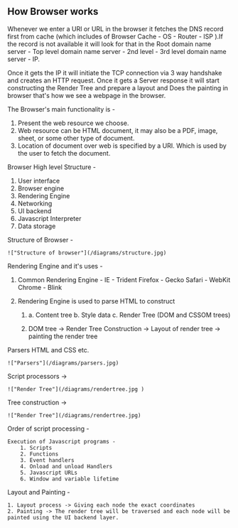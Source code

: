 ## How Browser works 

Whenever we enter a URI or URL in the browser it fetches the DNS record first from cache (which includes of Browser Cache - OS - Router - ISP ).If the record is not available it will look for that in the Root domain name server - Top level domain name server - 2nd level - 3rd level domain name server - IP.

Once it gets the IP it will initiate the TCP connection via 3 way handshake and creates an HTTP request. Once it gets a Server response it will start constructing the Render Tree and prepare a layout and Does the painting in browser that's how we see a webpage in the browser.


The Browser's main functionality is - 
1. Present the web resource we choose.
2. Web resource can be HTML document, it may also be a PDF, image, sheet, or some other type of document.
3. Location of document over web is specified by a URI. Which is used by the user to fetch the document.


Browser High level Structure -

1. User interface
2. Browser engine
3. Rendering Engine
4. Networking
5. UI backend
6. Javascript Interpreter
7. Data storage

Structure of Browser -

	!["Structure of browser"](/diagrams/structure.jpg)
    

Rendering Engine and it's uses -

1. Common Rendering Engine - IE - Trident
	Firefox - Gecko
	Safari - WebKit
	Chrome - Blink

2. Rendering Engine is used to parse HTML to construct

	1. a. Content tree  b. Style data c. Render Tree (DOM and CSSOM trees)

	2. DOM tree -> Render Tree Construction -> Layout of render tree -> painting the render tree


Parsers HTML and CSS etc.

	!["Parsers"](/diagrams/parsers.jpg)


Script processors ->

	!["Render Tree"](/diagrams/rendertree.jpg )


Tree construction -> 

	!["Render Tree"](/diagrams/rendertree.jpg)


Order of script processing - 

	Execution of Javascript programs - 
		1. Scripts
		2. Functions 
		3. Event handlers
		4. Onload and unload Handlers
		5. Javascript URLs
		6. Window and variable lifetime


Layout and Painting - 

	1. Layout process -> Giving each node the exact coordinates
	2. Painting -> The render tree will be traversed and each node will be painted using the UI backend layer.